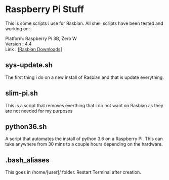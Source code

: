 # Raspberry Pi Stuff
This is some scripts i use for Rasbian. All shell scripts have been tested and working on:-

Platform: Raspberry Pi 3B, Zero W  
Version : 4.4  
Link    : [[Rasbian Downloads]](https://www.raspberrypi.org/downloads/raspbian/)

## sys-update.sh
The first thing i do on a new install of Rasbian and that is update everything.  

## slim-pi.sh
This is a script that removes everthing that i do not want on Rasbian as they are not needed for my purposes  

## python36.sh
A script that automates the install of python 3.6 on a Raspberry Pi. This can take anywhere from 30 mins to a couple hours depending on the hardware.

## .bash_aliases
This goes in /home/[user]/ folder. Restart Terminal after creation.